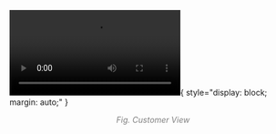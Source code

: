 ![Customer View](img/username-tabs.mp4){ style="display: block; margin: auto;" }

<div align="center">
<i style="font-size: 14px; color: grey;">Fig. Customer View</i>
</div>